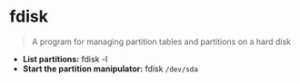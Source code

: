 # fdisk
> A program for managing partition tables and partitions on a hard disk
- **List partitions:**
fdisk -l
- **Start the partition manipulator:**
fdisk `/dev/sda`
